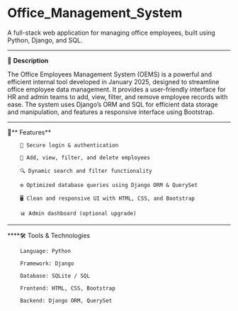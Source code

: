 # Office_Management_System

A full-stack web application for managing office employees, built using Python, Django, and SQL.

---

📌 **Description**

The Office Employees Management System (OEMS) is a powerful and efficient internal tool developed in January 2025, designed to streamline office employee data management. It provides a user-friendly interface for HR and admin teams to add, view, filter, and remove employee records with ease. The system uses Django’s ORM and SQL for efficient data storage and manipulation, and features a responsive interface using Bootstrap.

---

🚀** Features**

        🔐 Secure login & authentication

        👥 Add, view, filter, and delete employees

        🔍 Dynamic search and filter functionality

        ⚙️ Optimized database queries using Django ORM & QuerySet

        🖥️ Clean and responsive UI with HTML, CSS, and Bootstrap

        📊 Admin dashboard (optional upgrade)

---

\*\*\*\*🛠️ Tools & Technologies

        Language: Python

        Framework: Django

        Database: SQLite / SQL

        Frontend: HTML, CSS, Bootstrap

        Backend: Django ORM, QuerySet

